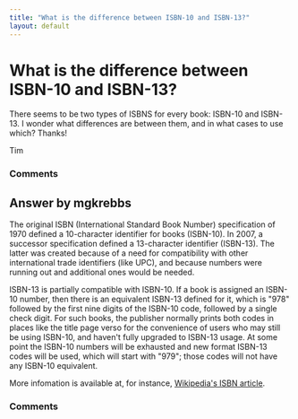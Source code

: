```yaml
---
title: "What is the difference between ISBN-10 and ISBN-13?"
layout: default
---
```

What is the difference between ISBN-10 and ISBN-13?
=====================
There seems to be two types of ISBNS for every book: ISBN-10 and
ISBN-13. I wonder what differences are between them, and in what cases
to use which? Thanks!

Tim

### Comments ###


Answer by mgkrebbs
----------------
The original ISBN (International Standard Book Number) specification of
1970 defined a 10-character identifier for books (ISBN-10). In 2007, a
successor specification defined a 13-character identifier (ISBN-13). The
latter was created because of a need for compatibility with other
international trade identifiers (like UPC), and because numbers were
running out and additional ones would be needed.

ISBN-13 is partially compatible with ISBN-10. If a book is assigned an
ISBN-10 number, then there is an equivalent ISBN-13 defined for it,
which is "978" followed by the first nine digits of the ISBN-10 code,
followed by a single check digit. For such books, the publisher normally
prints both codes in places like the title page verso for the
convenience of users who may still be using ISBN-10, and haven't fully
upgraded to ISBN-13 usage. At some point the ISBN-10 numbers will be
exhausted and new format ISBN-13 codes will be used, which will start
with "979"; those codes will not have any ISBN-10 equivalent.

More infomation is available at, for instance, [Wikipedia's ISBN
article](http://en.wikipedia.org/wiki/International_Standard_Book_Number).

### Comments ###


